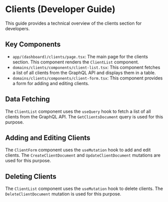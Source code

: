 
# Clients (Developer Guide)

This guide provides a technical overview of the clients section for developers.

## Key Components

*   `app/(dashboard)/clients/page.tsx`: The main page for the clients section. This component renders the `ClientList` component.
*   `domains/clients/components/client-list.tsx`: This component fetches a list of all clients from the GraphQL API and displays them in a table.
*   `domains/clients/components/client-form.tsx`: This component provides a form for adding and editing clients.

## Data Fetching

The `ClientList` component uses the `useQuery` hook to fetch a list of all clients from the GraphQL API. The `GetClientsDocument` query is used for this purpose.

## Adding and Editing Clients

The `ClientForm` component uses the `useMutation` hook to add and edit clients. The `CreateClientDocument` and `UpdateClientDocument` mutations are used for this purpose.

## Deleting Clients

The `ClientList` component uses the `useMutation` hook to delete clients. The `DeleteClientDocument` mutation is used for this purpose.
